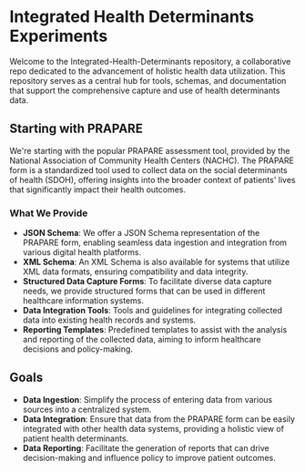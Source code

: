 # Integrated Health Determinants Experiments

Welcome to the Integrated-Health-Determinants repository, a collaborative repo dedicated to the advancement of holistic health data utilization. This repository serves as a central hub for tools, schemas, and documentation that support the comprehensive capture and use of health determinants data.

## Starting with PRAPARE

We're starting with the popular PRAPARE assessment tool, provided by the National Association of Community Health Centers (NACHC). The PRAPARE form is a standardized tool used to collect data on the social determinants of health (SDOH), offering insights into the broader context of patients' lives that significantly impact their health outcomes.

### What We Provide

- **JSON Schema**: We offer a JSON Schema representation of the PRAPARE form, enabling seamless data ingestion and integration from various digital health platforms.
- **XML Schema**: An XML Schema is also available for systems that utilize XML data formats, ensuring compatibility and data integrity.
- **Structured Data Capture Forms**: To facilitate diverse data capture needs, we provide structured forms that can be used in different healthcare information systems.
- **Data Integration Tools**: Tools and guidelines for integrating collected data into existing health records and systems.
- **Reporting Templates**: Predefined templates to assist with the analysis and reporting of the collected data, aiming to inform healthcare decisions and policy-making.

## Goals

- **Data Ingestion**: Simplify the process of entering data from various sources into a centralized system.
- **Data Integration**: Ensure that data from the PRAPARE form can be easily integrated with other health data systems, providing a holistic view of patient health determinants.
- **Data Reporting**: Facilitate the generation of reports that can drive decision-making and influence policy to improve patient outcomes.

